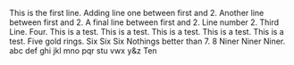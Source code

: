 This is the first line.
Adding line one between first and 2.
Another line between first and 2.
A final line between first and 2.
Line number 2.
Third Line.
Four.
This is a test.
This is a test.
This is a test.
This is a test.
This is a test.
Five gold rings.
Six Six Six
Nothings better than 7.
8
Niner Niner Niner.
abc
def
ghi
jkl
mno
pqr
stu
vwx
y&z
Ten
